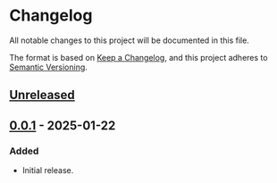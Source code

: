 # Changelog

All notable changes to this project will be documented in this file.

The format is based on [Keep a Changelog](https://keepachangelog.com/en/1.1.0/),
and this project adheres to [Semantic Versioning](https://semver.org/spec/v2.0.0.html).

## [Unreleased]

## [0.0.1] - 2025-01-22

### Added

- Initial release.

[unreleased]: https://github.com/CompileKernel/native-image-picker-macos/compare/v0.0.1...HEAD
[0.0.1]: https://github.com/CompileKernel/native-image-picker-macos/releases/tag/v0.0.1
